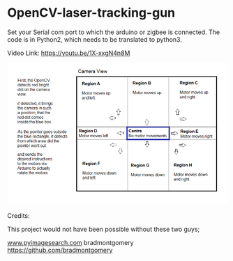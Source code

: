 # OpenCV-laser-tracking-gun

Set your Serial com port to which the arduino or zigbee is connected. 
The code is in Python2, which needs to be translated to python3. 

Video Link:
https://youtu.be/1X-xxgN4n8M

![](softeare%20pic2.png)

Credits: 

This project would not have been possible without these two guys;
  
www.pyimagesearch.com
bradmontgomery https://github.com/bradmontgomery



